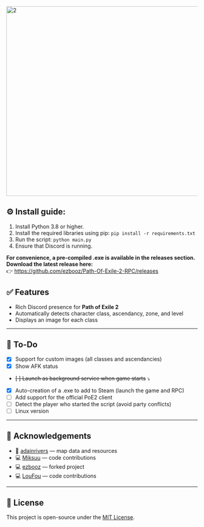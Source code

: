 <img width="800" height="500" alt="2" src="https://github.com/user-attachments/assets/30d06f66-797b-4c52-9895-344c42ecadff" />



## ⚙️ Install guide:
1. Install Python 3.8 or higher.
2. Install the required libraries using pip: `pip install -r requirements.txt`
3. Run the script: `python main.py`
4. Ensure that Discord is running.

**For convenience, a pre-compiled .exe is available in the releases section.  
Download the latest release here:**  
👉 https://github.com/ezbooz/Path-Of-Exile-2-RPC/releases

## ✅ Features

- Rich Discord presence for **Path of Exile 2**
- Automatically detects character class, ascendancy, zone, and level
- Displays an image for each class

---

## 🔧 To-Do

- [x] Support for custom images (all classes and ascendancies)
- [x] Show AFK status
- ~~[ ] Launch as background service when game starts~~ ⤵
- [x] Auto-creation of a .exe to add to Steam (launch the game and RPC)
- [ ] Add support for the official PoE2 client
- [ ] Detect the player who started the script (avoid party conflicts)
- [ ] Linux version

---


## 🙏 Acknowledgements

- 💾 [adainrivers](https://github.com/adainrivers/poe2-data) — map data and resources  
- 💻 [Miksuu](https://github.com/Miksuu) — code contributions
- 💻 [ezbooz](https://github.com/ezbooz) — forked project
- 💻 [LouFou](https://github.com/ioufou) — code contributions

---

## 📎 License

This project is open-source under the [MIT License](LICENSE).

